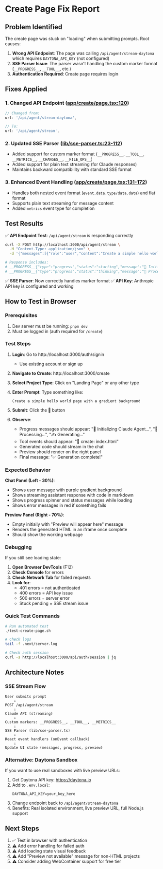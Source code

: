 # Create Page Fix Report

## Problem Identified
The create page was stuck on "loading" when submitting prompts. Root causes:

1. **Wrong API Endpoint**: The page was calling `/api/agent/stream-daytona` which requires `DAYTONA_API_KEY` (not configured)
2. **SSE Parser Issue**: The parser wasn't handling the custom marker format (`__PROGRESS__`, `__TOOL__`, etc.)
3. **Authentication Required**: Create page requires login

## Fixes Applied

### 1. Changed API Endpoint ([app/create/page.tsx:120](app/create/page.tsx#L120))
```typescript
// Changed from:
url: '/api/agent/stream-daytona',

// To:
url: '/api/agent/stream',
```

### 2. Updated SSE Parser ([lib/sse-parser.ts:23-112](lib/sse-parser.ts#L23-L112))
- Added support for custom marker format (`__PROGRESS__`, `__TOOL__`, `__METRICS__`, `__CHANGES__`, `__FILE_OPS__`)
- Added support for plain text streaming (for Claude responses)
- Maintains backward compatibility with standard SSE format

### 3. Enhanced Event Handling ([app/create/page.tsx:131-172](app/create/page.tsx#L131-L172))
- Handles both nested event format (`event.data.type/data.data`) and flat format
- Supports plain text streaming for message content
- Added `metrics` event type for completion

## Test Results

✅ **API Endpoint Test**: `/api/agent/stream` is responding correctly
```bash
curl -X POST http://localhost:3000/api/agent/stream \
  -H "Content-Type: application/json" \
  -d '{"messages":[{"role":"user","content":"Create a simple hello world page"}],"projectType":"landing-page","agents":[]}'

# Response includes:
# __PROGRESS__{"type":"progress","status":"starting","message":"🤖 Initializing Claude Agent..."}__END__
# __PROGRESS__{"type":"progress","status":"thinking","message":"💭 Processing your request..."}__END__
```

✅ **SSE Parser**: Now correctly handles marker format
✅ **API Key**: Anthropic API key is configured and working

## How to Test in Browser

### Prerequisites
1. Dev server must be running: `pnpm dev`
2. Must be logged in (auth required for `/create`)

### Test Steps
1. **Login**: Go to http://localhost:3000/auth/signin
   - Use existing account or sign up

2. **Navigate to Create**: http://localhost:3000/create

3. **Select Project Type**: Click on "Landing Page" or any other type

4. **Enter Prompt**: Type something like:
   ```
   Create a simple hello world page with a gradient background
   ```

5. **Submit**: Click the 🚀 button

6. **Observe**:
   - Progress messages should appear: "🤖 Initializing Claude Agent...", "💭 Processing...", "✍️ Generating..."
   - Tool events should appear: "📝 create: index.html"
   - Generated code should stream in the chat
   - Preview should render on the right panel
   - Final message: "✅ Generation complete!"

### Expected Behavior

**Chat Panel (Left - 30%)**:
- Shows user message with purple gradient background
- Shows streaming assistant response with code in markdown
- Shows progress spinner and status messages while loading
- Shows error messages in red if something fails

**Preview Panel (Right - 70%)**:
- Empty initially with "Preview will appear here" message
- Renders the generated HTML in an iframe once complete
- Should show the working webpage

### Debugging

If you still see loading state:

1. **Open Browser DevTools** (F12)
2. **Check Console** for errors
3. **Check Network Tab** for failed requests
4. **Look for**:
   - 401 errors = not authenticated
   - 400 errors = API key issue
   - 500 errors = server error
   - Stuck pending = SSE stream issue

### Quick Test Commands

```bash
# Run automated test
./test-create-page.sh

# Check logs
tail -f .next/server.log

# Check auth session
curl -s http://localhost:3000/api/auth/session | jq
```

## Architecture Notes

### SSE Stream Flow
```
User submits prompt
    ↓
POST /api/agent/stream
    ↓
Claude API (streaming)
    ↓
Custom markers: __PROGRESS__, __TOOL__, __METRICS__
    ↓
SSE Parser (lib/sse-parser.ts)
    ↓
React event handlers (onEvent callback)
    ↓
Update UI state (messages, progress, preview)
```

### Alternative: Daytona Sandbox
If you want to use real sandboxes with live preview URLs:

1. Get Daytona API key: https://daytona.io
2. Add to `.env.local`:
   ```
   DAYTONA_API_KEY=your_key_here
   ```
3. Change endpoint back to `/api/agent/stream-daytona`
4. Benefits: Real isolated environment, live preview URL, full Node.js support

## Next Steps

1. ✅ Test in browser with authentication
2. ⚠️ Add error handling for failed auth
3. ⚠️ Add loading state visual feedback
4. ⚠️ Add "Preview not available" message for non-HTML projects
5. ⚠️ Consider adding WebContainer support for free tier
